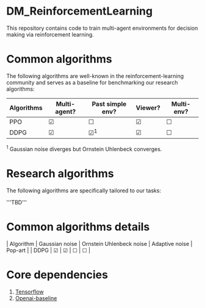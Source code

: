 # DM_ReinforcementLearning
This repository contains code to train multi-agent environments for decision making via reinforcement learning. 

# Common algorithms
The following algorithms are well-known in the reinforcement-learning community and serves as a baseline for benchmarking our research algorithms:

| Algorithms | Multi-agent? | Past simple env? | Viewer? | Multi-env? |
| --- | --- | --- | --- | --- |
| PPO | ☑ | ☐ | ☑ | ☐ |
| DDPG | ☑ | ☑<sup>1</sup> | ☑ | ☐ |

<sup>1</sup> Gaussian noise diverges but Ornstein Uhlenbeck converges.

# Research algorithms
The following algorithms are specifically tailored to our tasks:

'''TBD'''

# Common algorithms details

| Algorithm | Gaussian noise | Ornstein Uhlenbeck noise | Adaptive noise | Pop-art |
| DDPG | ☑ | ☑ | ☐ | ☐ |

# Core dependencies
1. [Tensorflow](https://www.tensorflow.org/)
2. [Openai-baseline](https://github.com/openai/baselines)
